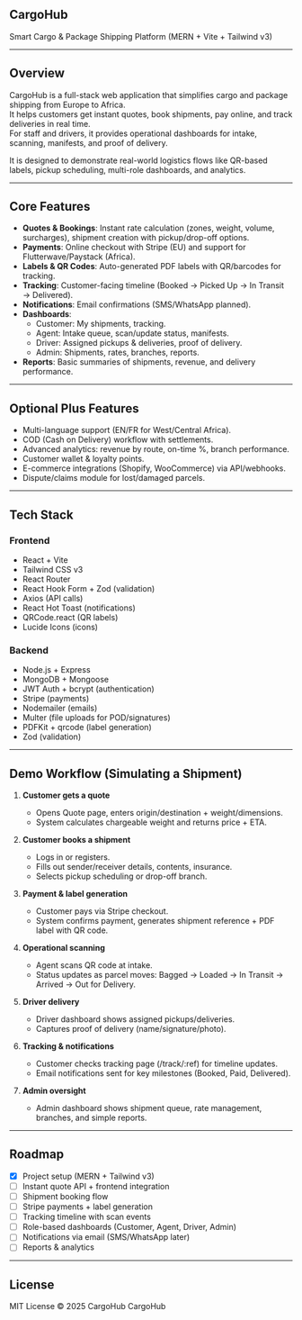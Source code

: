 ## CargoHub  
Smart Cargo & Package Shipping Platform (MERN + Vite + Tailwind v3)

---

## Overview
CargoHub is a full-stack web application that simplifies cargo and package shipping from Europe to Africa.  
It helps customers get instant quotes, book shipments, pay online, and track deliveries in real time.  
For staff and drivers, it provides operational dashboards for intake, scanning, manifests, and proof of delivery.  

It is designed to demonstrate real-world logistics flows like QR-based labels, pickup scheduling, multi-role dashboards, and analytics.

---

## Core Features
- **Quotes & Bookings**: Instant rate calculation (zones, weight, volume, surcharges), shipment creation with pickup/drop-off options.  
- **Payments**: Online checkout with Stripe (EU) and support for Flutterwave/Paystack (Africa).  
- **Labels & QR Codes**: Auto-generated PDF labels with QR/barcodes for tracking.  
- **Tracking**: Customer-facing timeline (Booked → Picked Up → In Transit → Delivered).  
- **Notifications**: Email confirmations (SMS/WhatsApp planned).  
- **Dashboards**:  
  - Customer: My shipments, tracking.  
  - Agent: Intake queue, scan/update status, manifests.  
  - Driver: Assigned pickups & deliveries, proof of delivery.  
  - Admin: Shipments, rates, branches, reports.  
- **Reports**: Basic summaries of shipments, revenue, and delivery performance.  

---

## Optional Plus Features
- Multi-language support (EN/FR for West/Central Africa).  
- COD (Cash on Delivery) workflow with settlements.  
- Advanced analytics: revenue by route, on-time %, branch performance.  
- Customer wallet & loyalty points.  
- E-commerce integrations (Shopify, WooCommerce) via API/webhooks.  
- Dispute/claims module for lost/damaged parcels.  

---

## Tech Stack

### Frontend
- React + Vite  
- Tailwind CSS v3  
- React Router  
- React Hook Form + Zod (validation)  
- Axios (API calls)  
- React Hot Toast (notifications)  
- QRCode.react (QR labels)  
- Lucide Icons (icons)  

### Backend
- Node.js + Express  
- MongoDB + Mongoose  
- JWT Auth + bcrypt (authentication)  
- Stripe (payments)  
- Nodemailer (emails)  
- Multer (file uploads for POD/signatures)  
- PDFKit + qrcode (label generation)  
- Zod (validation)  

---

## Demo Workflow (Simulating a Shipment)

1. **Customer gets a quote**  
   - Opens Quote page, enters origin/destination + weight/dimensions.  
   - System calculates chargeable weight and returns price + ETA.  

2. **Customer books a shipment**  
   - Logs in or registers.  
   - Fills out sender/receiver details, contents, insurance.  
   - Selects pickup scheduling or drop-off branch.  

3. **Payment & label generation**  
   - Customer pays via Stripe checkout.  
   - System confirms payment, generates shipment reference + PDF label with QR code.  

4. **Operational scanning**  
   - Agent scans QR code at intake.  
   - Status updates as parcel moves: Bagged → Loaded → In Transit → Arrived → Out for Delivery.  

5. **Driver delivery**  
   - Driver dashboard shows assigned pickups/deliveries.  
   - Captures proof of delivery (name/signature/photo).  

6. **Tracking & notifications**  
   - Customer checks tracking page (/track/:ref) for timeline updates.  
   - Email notifications sent for key milestones (Booked, Paid, Delivered).  

7. **Admin oversight**  
   - Admin dashboard shows shipment queue, rate management, branches, and simple reports.  

---

## Roadmap
- [x] Project setup (MERN + Tailwind v3)  
- [ ] Instant quote API + frontend integration  
- [ ] Shipment booking flow  
- [ ] Stripe payments + label generation  
- [ ] Tracking timeline with scan events  
- [ ] Role-based dashboards (Customer, Agent, Driver, Admin)  
- [ ] Notifications via email (SMS/WhatsApp later)  
- [ ] Reports & analytics  

---

## License
MIT License © 2025 CargoHub
 CargoHub
